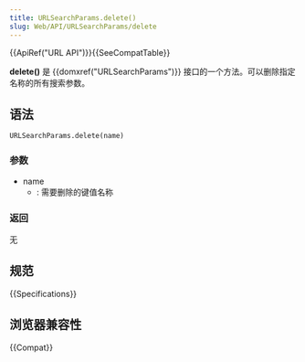 ```yaml
---
title: URLSearchParams.delete()
slug: Web/API/URLSearchParams/delete
---
```


{{ApiRef("URL API")}}{{SeeCompatTable}}

**delete()** 是 {{domxref("URLSearchParams")}} 接口的一个方法。可以删除指定名称的所有搜索参数。

## 语法

```plain
URLSearchParams.delete(name)
```

### 参数

- name
  - : 需要删除的键值名称

### 返回

无

## 规范

{{Specifications}}

## 浏览器兼容性

{{Compat}}
